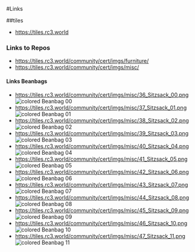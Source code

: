 #Links

##tiles

* https://tiles.rc3.world

### Links to Repos
* https://tiles.rc3.world/community/cert/imgs/furniture/
* https://tiles.rc3.world/community/cert/imgs/misc/

#### Links Beanbags
* https://tiles.rc3.world/community/cert/imgs/misc/36_Sitzsack_00.png ![colored Beanbag 00](https://tiles.rc3.world/community/cert/imgs/misc/36_Sitzsack_00.png "colored beanbag")
* https://tiles.rc3.world/community/cert/imgs/misc/37_Sitzsack_01.png ![colored Beanbag 01](https://tiles.rc3.world/community/cert/imgs/misc/37_Sitzsack_01.png "colored beanbag")
* https://tiles.rc3.world/community/cert/imgs/misc/38_Sitzsack_02.png ![colored Beanbag 02](https://tiles.rc3.world/community/cert/imgs/misc/38_Sitzsack_02.png "colored beanbag")
* https://tiles.rc3.world/community/cert/imgs/misc/39_Sitzsack_03.png ![colored Beanbag 03](https://tiles.rc3.world/community/cert/imgs/misc/39_Sitzsack_03.png "colored beanbag")
* https://tiles.rc3.world/community/cert/imgs/misc/40_Sitzsack_04.png ![colored Beanbag 04](https://tiles.rc3.world/community/cert/imgs/misc/40_Sitzsack_04.png "colored beanbag")
* https://tiles.rc3.world/community/cert/imgs/misc/41_Sitzsack_05.png ![colored Beanbag 05](https://tiles.rc3.world/community/cert/imgs/misc/41_Sitzsack_05.png "colored beanbag")
* https://tiles.rc3.world/community/cert/imgs/misc/42_Sitzsack_06.png ![colored Beanbag 06](https://tiles.rc3.world/community/cert/imgs/misc/42_Sitzsack_06.png "colored beanbag")
* https://tiles.rc3.world/community/cert/imgs/misc/43_Sitzsack_07.png ![colored Beanbag 07](https://tiles.rc3.world/community/cert/imgs/misc/43_Sitzsack_07.png "colored beanbag")
* https://tiles.rc3.world/community/cert/imgs/misc/44_Sitzsack_08.png ![colored Beanbag 08](https://tiles.rc3.world/community/cert/imgs/misc/44_Sitzsack_08.png "colored beanbag")
* https://tiles.rc3.world/community/cert/imgs/misc/45_Sitzsack_09.png ![colored Beanbag 09](https://tiles.rc3.world/community/cert/imgs/misc/45_Sitzsack_09.png "colored beanbag")
* https://tiles.rc3.world/community/cert/imgs/misc/46_Sitzsack_10.png ![colored Beanbag 10](https://tiles.rc3.world/community/cert/imgs/misc/46_Sitzsack_10.png "colored beanbag")
* https://tiles.rc3.world/community/cert/imgs/misc/47_Sitzsack_11.png ![colored Beanbag 11](https://tiles.rc3.world/community/cert/imgs/misc/47_Sitzsack_11.png "colored beanbag")

